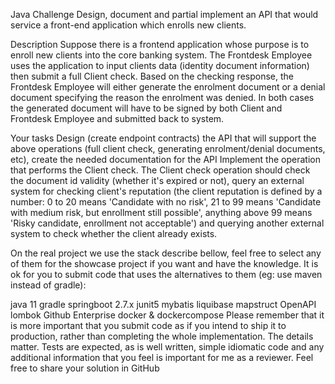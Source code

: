 Java Challenge
Design, document and partial implement an API that would service a front-end application which enrolls new clients.

Description
Suppose there is a frontend application whose purpose is to enroll new clients into the core banking system. The Frontdesk Employee uses the application to input clients data (identity document information) then submit a full Client check. Based on the checking response, the Frontdesk Employee will either generate the enrolment document or a denial document specifying the reason the enrolment was denied. In both cases the generated document will have to be signed by both Client and Frontdesk Employee and submitted back to system.

Your tasks
Design (create endpoint contracts) the API that will support the above operations (full client check, generating enrolment/denial documents, etc), create the needed documentation for the API
Implement the operation that performs the Client check.
The Client check operation should check the document id validity (whether it's expired or not), query an external system for checking client's reputation (the client reputation is defined by a number: 0 to 20 means 'Candidate with no risk', 21 to 99 means 'Candidate with medium risk, but enrollment still possible', anything above 99 means 'Risky candidate, enrollment not acceptable') and querying another external system to check whether the client already exists.

On the real project we use the stack describe bellow, feel free to select any of them for the showcase project if you want and have the knowledge. It is ok for you to submit code that uses the alternatives to them (eg: use maven instead of gradle):

java 11
gradle
springboot 2.7.x
junit5
mybatis
liquibase
mapstruct
OpenAPI
lombok
Github Enterprise
docker & dockercompose
Please remember that it is more important that you submit code as if you intend to ship it to production, rather than completing the whole implementation. The details matter. Tests are expected, as is well written, simple idiomatic code and any additional information that you feel is important for me as a reviewer. Feel free to share your solution in GitHub